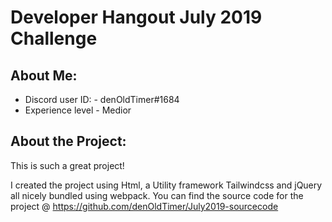 # Developer Hangout July 2019 Challenge

## About Me:

- Discord user ID: - denOldTimer#1684
- Experience level - Medior

## About the Project:

This is such a great project!

I created the project using Html, a Utility framework Tailwindcss and jQuery
all nicely bundled using webpack.
You can find the source code for the project @ https://github.com/denOldTimer/July2019-sourcecode
